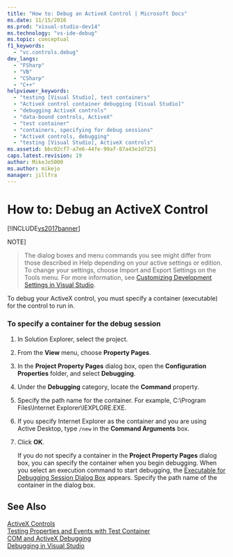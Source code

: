 ```yaml
---
title: "How to: Debug an ActiveX Control | Microsoft Docs"
ms.date: 11/15/2016
ms.prod: "visual-studio-dev14"
ms.technology: "vs-ide-debug"
ms.topic: conceptual
f1_keywords: 
  - "vc.controls.debug"
dev_langs: 
  - "FSharp"
  - "VB"
  - "CSharp"
  - "C++"
helpviewer_keywords: 
  - "testing [Visual Studio], test containers"
  - "ActiveX control container debugging [Visual Studio]"
  - "debugging ActiveX controls"
  - "data-bound controls, ActiveX"
  - "test container"
  - "containers, specifying for debug sessions"
  - "ActiveX controls, debugging"
  - "testing [Visual Studio], ActiveX controls"
ms.assetid: bbc02cf7-a7e6-44fe-99af-87a43e1d7251
caps.latest.revision: 19
author: MikeJo5000
ms.author: mikejo
manager: jillfra
---
```

# How to: Debug an ActiveX Control
[!INCLUDE[vs2017banner](../includes/vs2017banner.md)]

NOTE]
>  The dialog boxes and menu commands you see might differ from those described in Help depending on your active settings or edition. To change your settings, choose Import and Export Settings on the Tools menu. For more information, see [Customizing Development Settings in Visual Studio](http://msdn.microsoft.com/22c4debb-4e31-47a8-8f19-16f328d7dcd3).  
  
 To debug your ActiveX control, you must specify a container (executable) for the control to run in.  
  
### To specify a container for the debug session  
  
1. In Solution Explorer, select the project.  
  
2. From the **View** menu, choose **Property Pages**.  
  
3. In the **Project Property Pages** dialog box, open the **Configuration Properties** folder, and select **Debugging**.  
  
4. Under the **Debugging** category, locate the **Command** property.  
  
5. Specify the path name for the container. For example, C:\Program Files\Internet Explorer\IEXPLORE.EXE.  
  
6. If you specify Internet Explorer as the container and you are using Active Desktop, type `/new` in the **Command Arguments** box.  
  
7. Click **OK**.  
  
     If you do not specify a container in the **Project Property Pages** dialog box, you can specify the container when you begin debugging. When you select an execution command to start debugging, the [Executable for Debugging Session Dialog Box](../debugger/executable-for-debugging-session-dialog-box.md) appears. Specify the path name of the container in the dialog box.  
  
## See Also  
 [ActiveX Controls](http://msdn.microsoft.com/library/52aaec4d-3889-402e-b57d-758078f8ac57)   
 [Testing Properties and Events with Test Container](http://msdn.microsoft.com/library/626867cf-fe53-4c30-8973-55bb93ef3917)   
 [COM and ActiveX Debugging](../debugger/com-and-activex-debugging.md)   
 [Debugging in Visual Studio](../debugger/debugging-in-visual-studio.md)

